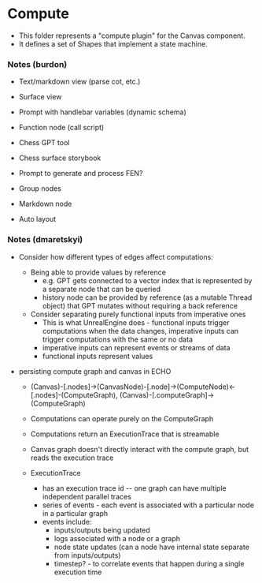 # Compute

- This folder represents a "compute plugin" for the Canvas component.
- It defines a set of Shapes that implement a state machine.

### Notes (burdon)

- Text/markdown view (parse cot, etc.)
- Surface view
- Prompt with handlebar variables (dynamic schema)

- Function node (call script)
- Chess GPT tool
- Chess surface storybook
- Prompt to generate and process FEN?
- Group nodes
- Markdown node
- Auto layout

### Notes (dmaretskyi)

- Consider how different types of edges affect computations:
  - Being able to provide values by reference
    - e.g. GPT gets connected to a vector index that is represented by a separate node that can be queried
    - history node can be provided by reference (as a mutable Thread object) that GPT mutates without requiring a back reference
  - Consider separating purely functional inputs from imperative ones
    - This is what UnrealEngine does - functional inputs trigger computations when the data changes, imperative inputs can trigger computations with the same or no data
    - imperative inputs can represent events or streams of data
    - functional inputs represent values

- persisting compute graph and canvas in ECHO
  - (Canvas)-[.nodes]->(CanvasNode)-[.node]->(ComputeNode)<-[.nodes]-(ComputeGraph), (Canvas)-[.computeGraph]->(ComputeGraph)

  - Computations can operate purely on the ComputeGraph
  - Computations return an ExecutionTrace that is streamable
  - Canvas graph doesn't directly interact with the compute graph, but reads the execution trace

  - ExecutionTrace
    - has an execution trace id -- one graph can have multiple independent parallel traces
    - series of events - each event is associated with a particular node in a particular graph
    - events include:
      - inputs/outputs being updated
      - logs associated with a node or a graph
      - node state updates (can a node have internal state separate from inputs/outputs)
      - timestep? - to correlate events that happen during a single execution time



